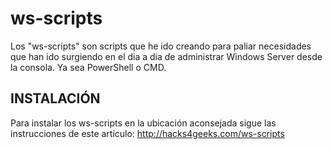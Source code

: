 # ws-scripts

Los "ws-scripts" son scripts que he ido creando para paliar necesidades que han ido surgiendo en el dia a dia de administrar Windows Server desde la consola. Ya sea PowerShell o CMD.

## INSTALACIÓN

Para instalar los ws-scripts en la ubicación aconsejada sigue las instrucciones de este artículo: http://hacks4geeks.com/ws-scripts


